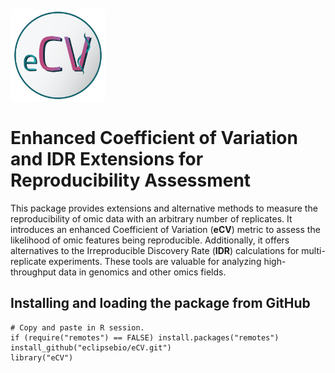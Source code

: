 <img align="top" style="margin-left: 1px; margin-bottom: 1px; margin-right: 1px; margin-top: 10px" src="inst/images/eCV_logo.png" width="150" height="150"/>

# Enhanced Coefficient of Variation and IDR Extensions for Reproducibility Assessment



This package provides extensions and alternative methods to measure the
reproducibility  of  omic  data  with an arbitrary number of replicates. 
It introduces an enhanced Coefficient of Variation (**eCV**)  metric to 
assess the likelihood of omic features being reproducible. Additionally, 
it offers alternatives to  the  Irreproducible  Discovery Rate (**IDR**)
calculations for multi-replicate experiments.  These tools are valuable
for analyzing high-throughput  data in genomics  and other omics fields.

## Installing and loading the package from GitHub

```
# Copy and paste in R session.
if (require("remotes") == FALSE) install.packages("remotes")
install_github("eclipsebio/eCV.git")
library("eCV")
```
